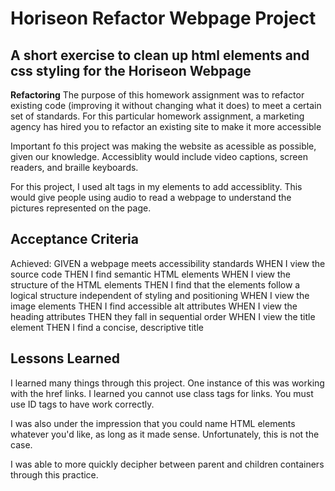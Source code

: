 # Horiseon Refactor Webpage Project

## A short exercise to clean up html elements and css styling for the Horiseon Webpage

**Refactoring** The purpose of this homework assignment was to refactor existing code (improving it without changing what it does) to meet a certain set of standards. For this particular homework assignment, a marketing agency has hired you to refactor an existing site to make it more accessible

Important fo this project was making the website as acessible as possible, given our knowledge. Accessiblity would include video captions, screen readers, and braille keyboards. 

For this project, I used alt tags in my elements to add accessiblity. This would give people using audio to read a webpage to understand the pictures represented on the page.

## Acceptance Criteria

Achieved:
GIVEN a webpage meets accessibility standards
WHEN I view the source code
THEN I find semantic HTML elements
WHEN I view the structure of the HTML elements
THEN I find that the elements follow a logical structure independent of styling and positioning
WHEN I view the image elements
THEN I find accessible alt attributes
WHEN I view the heading attributes
THEN they fall in sequential order
WHEN I view the title element
THEN I find a concise, descriptive title

## Lessons Learned
I learned many things through this project. One instance of this was working with the href links. I learned you cannot use class tags for links. You must use ID tags to have <a> work correctly. 

I was also under the impression that you could name HTML elements whatever you'd like, as long as it made sense. Unfortunately, this is not the case.

I was able to more quickly decipher between parent and children containers through this practice.


